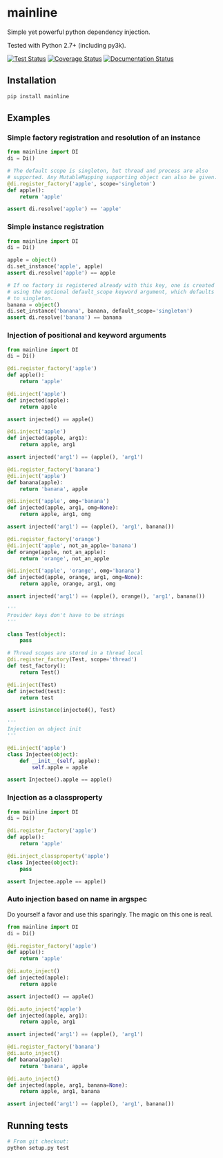 mainline
========

Simple yet powerful python dependency injection.

Tested with Python 2.7+ (including py3k).

[![Test Status](https://circleci.com/gh/vertical-knowledge/mainline.svg?style=svg)](https://circleci.com/gh/vertical-knowledge/mainline) [![Coverage Status](https://coveralls.io/repos/vertical-knowledge/mainline/badge.svg?branch=develop&service=github)](https://coveralls.io/github/vertical-knowledge/mainline?branch=develop) [![Documentation Status](https://readthedocs.org/projects/mainline/badge/?version=latest)](http://mainline.readthedocs.org/en/latest/?badge=latest)

Installation
------------

```sh
pip install mainline
```

Examples
--------

### Simple factory registration and resolution of an instance

```py
from mainline import DI
di = Di()

# The default scope is singleton, but thread and process are also
# supported. Any MutableMapping supporting object can also be given.
@di.register_factory('apple', scope='singleton')
def apple():
    return 'apple'

assert di.resolve('apple') == 'apple'
```

### Simple instance registration

```py
from mainline import DI
di = Di()

apple = object()
di.set_instance('apple', apple)
assert di.resolve('apple') == apple

# If no factory is registered already with this key, one is created
# using the optional default_scope keyword argument, which defaults
# to singleton.
banana = object()
di.set_instance('banana', banana, default_scope='singleton')
assert di.resolve('banana') == banana
```

### Injection of positional and keyword arguments

```py
from mainline import DI
di = Di()

@di.register_factory('apple')
def apple():
    return 'apple'

@di.inject('apple')
def injected(apple):
    return apple

assert injected() == apple()

@di.inject('apple')
def injected(apple, arg1):
    return apple, arg1

assert injected('arg1') == (apple(), 'arg1')

@di.register_factory('banana')
@di.inject('apple')
def banana(apple):
    return 'banana', apple

@di.inject('apple', omg='banana')
def injected(apple, arg1, omg=None):
    return apple, arg1, omg

assert injected('arg1') == (apple(), 'arg1', banana())

@di.register_factory('orange')
@di.inject('apple', not_an_apple='banana')
def orange(apple, not_an_apple):
    return 'orange', not_an_apple

@di.inject('apple', 'orange', omg='banana')
def injected(apple, orange, arg1, omg=None):
    return apple, orange, arg1, omg

assert injected('arg1') == (apple(), orange(), 'arg1', banana())

'''
Provider keys don't have to be strings
'''

class Test(object):
    pass

# Thread scopes are stored in a thread local
@di.register_factory(Test, scope='thread')
def test_factory():
    return Test()

@di.inject(Test)
def injected(test):
    return test

assert isinstance(injected(), Test)

'''
Injection on object init
'''

@di.inject('apple')
class Injectee(object):
    def __init__(self, apple):
        self.apple = apple

assert Injectee().apple == apple()
```

### Injection as a classproperty

```py
from mainline import DI
di = Di()

@di.register_factory('apple')
def apple():
    return 'apple'

@di.inject_classproperty('apple')
class Injectee(object):
    pass

assert Injectee.apple == apple()
```

### Auto injection based on name in argspec

Do yourself a favor and use this sparingly. The magic on this one is real.

```py
from mainline import DI
di = Di()

@di.register_factory('apple')
def apple():
    return 'apple'

@di.auto_inject()
def injected(apple):
    return apple

assert injected() == apple()

@di.auto_inject('apple')
def injected(apple, arg1):
    return apple, arg1

assert injected('arg1') == (apple(), 'arg1')

@di.register_factory('banana')
@di.auto_inject()
def banana(apple):
    return 'banana', apple

@di.auto_inject()
def injected(apple, arg1, banana=None):
    return apple, arg1, banana

assert injected('arg1') == (apple(), 'arg1', banana())
```

Running tests
-------------

```sh
# From git checkout:
python setup.py test
```
